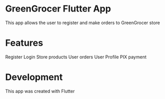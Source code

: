 # GreenGrocer Flutter App

This app allows the user to register and make orders to GreenGrocer store

# Features
Register
Login
Store products
User orders
User Profile
PIX payment

# Development
This app was created with Flutter